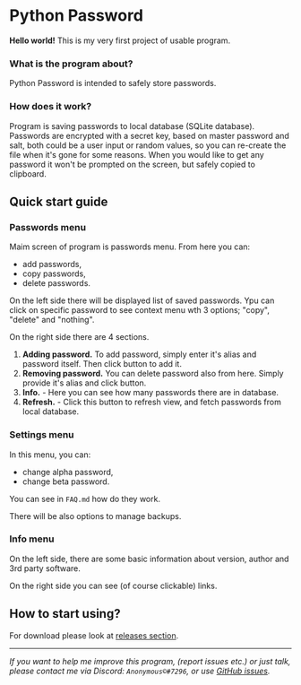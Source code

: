 # Python Password

**Hello world!** This is my very first project of usable program.

### What is the program about?

Python Password is intended to safely store passwords.

### How does it work?

Program is saving passwords to local database (SQLite database). Passwords are encrypted with a secret key, based on
master password and salt, both could be a user input or random values, so you can re-create the file when it's gone for
some reasons. When you would like to get any password it won't be prompted on the screen, but safely copied to
clipboard.

## Quick start guide


### Passwords menu

Maim screen of program is passwords menu. From here you can:

- add passwords,
- copy passwords,
- delete passwords.

On the left side there will be displayed list of saved passwords. Ypu can click on specific password to see context
menu wth 3 options; "copy", "delete" and "nothing".

On the right side there are 4 sections.

1. **Adding password.** To add password, simply enter it's alias and password itself. Then click button to add it.
2. **Removing password.** You can delete password also from here. Simply provide it's alias and click button.
3. **Info.** - Here you can see how many passwords there are in database.
4. **Refresh.** - Click this button to refresh view, and fetch passwords from local database.
  
  
### Settings menu

In this menu, you can:

- change alpha password,
- change beta password.

You can see in `FAQ.md` how do they work.

There will be also options to manage backups.


### Info menu

On the left side, there are some basic information about version, author and 3rd party software.

On the right side you can see (of course clickable) links.


## How to start using?

For download please look at [releases section](https://github.com/AnonymousX86/Python-Password/releases).

---

*If you want to help me improve this program, (report issues etc.) or just talk, please contact me via
Discord: `Anonymous©#7296`, or use [GitHub issues](https://github.com/AnonymousX86/Python-Password/issues).*
